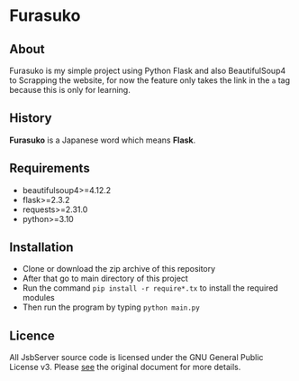 # Furasuko
## About
Furasuko is my simple project using Python Flask and also BeautifulSoup4 to Scrapping the website, for now the feature only takes the link in the `a` tag because this is only for learning.

## History
**Furasuko** is a Japanese word which means **Flask**.

## Requirements
* beautifulsoup4>=4.12.2
* flask>=2.3.2
* requests>=2.31.0
* python>=3.10

## Installation
* Clone or download the zip archive of this repository
* After that go to main directory of this project
* Run the command `pip install -r require*.tx` to install the required modules
* Then run the program by typing `python main.py`

## Licence
All JsbServer source code is licensed under the GNU General Public License v3. Please [see](https://www.gnu.org/licenses) the original document for more details.
